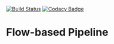 [![Build Status](https://travis-ci.org/PaulSchweizer/flowpipe.svg?branch=master)](https://travis-ci.org/PaulSchweizer/flowpipe) [![Codacy Badge](https://api.codacy.com/project/badge/Grade/6ac650d8580d43dbaf7de96a3171e76f)](https://www.codacy.com/app/paulschweizer/flowpipe?utm_source=github.com&amp;utm_medium=referral&amp;utm_content=PaulSchweizer/flowpipe&amp;utm_campaign=Badge_Grade)

# Flow-based Pipeline
